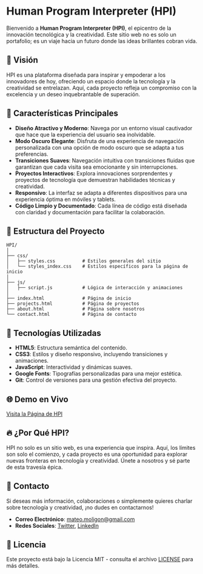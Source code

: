 # Human Program Interpreter (HPI)

Bienvenido a **Human Program Interpreter (HPI)**, el epicentro de la innovación tecnológica y la creatividad. Este sitio web no es solo un portafolio; es un viaje hacia un futuro donde las ideas brillantes cobran vida.

## 🚀 Visión

HPI es una plataforma diseñada para inspirar y empoderar a los innovadores de hoy, ofreciendo un espacio donde la tecnología y la creatividad se entrelazan. Aquí, cada proyecto refleja un compromiso con la excelencia y un deseo inquebrantable de superación.

## 🌟 Características Principales

- **Diseño Atractivo y Moderno**: Navega por un entorno visual cautivador que hace que la experiencia del usuario sea inolvidable.
- **Modo Oscuro Elegante**: Disfruta de una experiencia de navegación personalizada con una opción de modo oscuro que se adapta a tus preferencias.
- **Transiciones Suaves**: Navegación intuitiva con transiciones fluidas que garantizan que cada visita sea emocionante y sin interrupciones.
- **Proyectos Interactivos**: Explora innovaciones sorprendentes y proyectos de tecnología que demuestran habilidades técnicas y creatividad.
- **Responsivo**: La interfaz se adapta a diferentes dispositivos para una experiencia óptima en móviles y tablets.
- **Código Limpio y Documentado**: Cada línea de código está diseñada con claridad y documentación para facilitar la colaboración.

## 📁 Estructura del Proyecto

```plaintext
HPI/
│
├── css/
│   ├── styles.css          # Estilos generales del sitio
│   └── styles_index.css    # Estilos específicos para la página de inicio
│
├── js/
│   ├── script.js           # Lógica de interacción y animaciones
│
├── index.html              # Página de inicio
├── projects.html           # Página de proyectos
├── about.html              # Página sobre nosotros
└── contact.html            # Página de contacto
```

## 🎨 Tecnologías Utilizadas

- **HTML5**: Estructura semántica del contenido.
- **CSS3**: Estilos y diseño responsivo, incluyendo transiciones y animaciones.
- **JavaScript**: Interactividad y dinámicas suaves.
- **Google Fonts**: Tipografías personalizadas para una mejor estética.
- **Git**: Control de versiones para una gestión efectiva del proyecto.

## 🌐 Demo en Vivo

[Visita la Página de HPI]([https://molxeuz.github.io/WebPage_HumanProgramInterpreter/index.html])

## 🔥 ¿Por Qué HPI?

HPI no solo es un sitio web, es una experiencia que inspira. Aquí, los límites son solo el comienzo, y cada proyecto es una oportunidad para explorar nuevas fronteras en tecnología y creatividad. Únete a nosotros y sé parte de esta travesía épica.

## 📧 Contacto

Si deseas más información, colaboraciones o simplemente quieres charlar sobre tecnología y creatividad, ¡no dudes en contactarnos!

- **Correo Electrónico**: mateo.moligon@gmail.com
- **Redes Sociales**: [Twitter](https://twitter.com/molxeuz), [LinkedIn](https://linkedin.com/in/mateomolinag)

## 📜 Licencia

Este proyecto está bajo la Licencia MIT - consulta el archivo [LICENSE](LICENSE) para más detalles.
